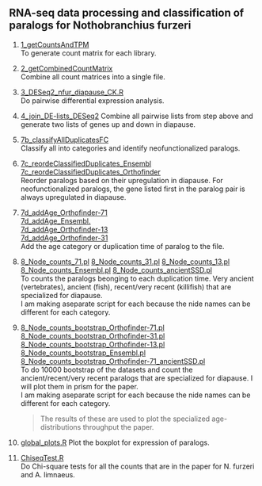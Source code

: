 ## RNA-seq data processing and classification of paralogs for Nothobranchius furzeri

1. [1_getCountsAndTPM](1_getCountsAndTPM.R)  
   To generate count matrix for each library.
   
2. [2_getCombinedCountMatrix](2_getCombinedCountMatrix.pl)  
   Combine all count matrices into a single file.
   
3. [3_DESeq2_nfur_diapause_CK.R](3_DESeq2_nfur_diapause_CK.R)   
   Do pairwise differential expression analysis.

4. [4_join_DE-lists_DESeq2](4_join_DE-lists_DESeq2.R)
   Combine all pairwise lists from step above and generate two lists of genes up and down in diapause.
   
5. [7b_classifyAllDuplicatesFC](7b_classifyAllDuplicatesFC.pl)   
   Classify all into categories and identify neofunctionalized paralogs.
   
6. [7c_reordeClassifiedDuplicates_Ensembl](7c_reordeClassifiedDuplicates_Ensembl.pl)   
   [7c_reordeClassifiedDuplicates_Orthofinder](7c_reordeClassifiedDuplicates_Orthofinder.pl)   
   Reorder paralogs based on their upregulation in diapause. For neofunctionalized paralogs, the gene listed first in the paralog pair is always upregulated in diapause.

7. [7d_addAge_Orthofinder-71](7d_addAge_Orthofinder-71.pl)   
   [7d_addAge_Ensembl.](7d_addAge_Ensembl.pl)  
   [7d_addAge_Orthofinder-13](7d_addAge_Orthofinder-13.pl)  
   [7d_addAge_Orthofinder-31](7d_addAge_Orthofinder-31.pl)   
   Add the age category or duplication time of paralog to the file.
   
8. [8_Node_counts_71.pl](8_Node_counts_71.pl)
   [8_Node_counts_31.pl](8_Node_counts_31.pl)
   [8_Node_counts_13.pl](8_Node_counts_13.pl)   
   [8_Node_counts_Ensembl.pl](8_Node_counts_Ensembl.pl) 
   [8_Node_counts_ancientSSD.pl](8_Node_counts_ancientSSD.pl)  
   To counts the paralogs beonging to each duplication time. Very ancient (vertebrates), ancient (fish), recent/very recent (killifish) that are specialized for diapause.   
   I am making aseparate script for each because the nide names can be different for each category.
   
9. [8_Node_counts_bootstrap_Orthofinder-71.pl](8_Node_counts_bootstrap_Orthofinder-71.pl)   
   [8_Node_counts_bootstrap_Orthofinder-31.pl](8_Node_counts_bootstrap_Orthofinder-31.pl)   
   [8_Node_counts_bootstrap_Orthofinder-13.pl](8_Node_counts_bootstrap_Orthofinder-13.pl)   
   [8_Node_counts_bootstrap_Ensembl.pl](8_Node_counts_bootstrap_Ensembl.pl)   
   [8_Node_counts_bootstrap_Orthofinder-71_ancientSSD.pl](8_Node_counts_bootstrap_Orthofinder-71_ancientSSD.pl)   
   To do 10000 bootstrap of the datasets and count the ancient/recent/very recent paralogs that are specialized for diapause. I will plot them in prism for the paper.   
   I am making aseparate script for each because the nide names can be different for each category.
   
   > The results of these are used to plot the specialized age-distributions throughput the paper.
   
10. [global_plots.R](global_plots.R) Plot the boxplot for expression of paralogs.

11. [ChiseqTest.R](ChiseqTest.R)   
    Do Chi-square tests for all the counts that are in the paper for N. furzeri and A. limnaeus.
   